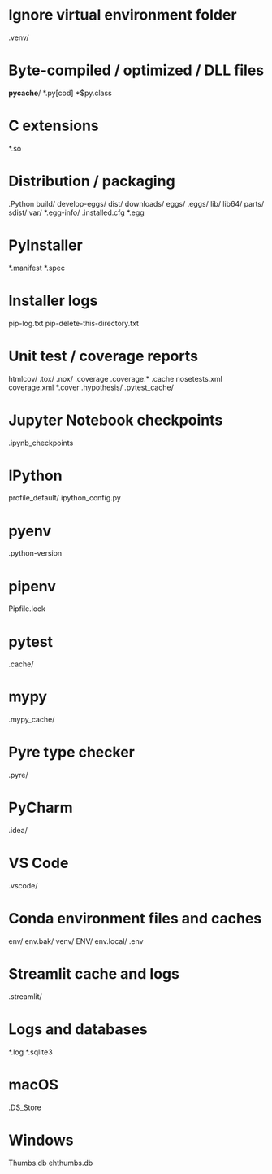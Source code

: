 # Ignore virtual environment folder
.venv/

# Byte-compiled / optimized / DLL files
__pycache__/
*.py[cod]
*$py.class

# C extensions
*.so

# Distribution / packaging
.Python
build/
develop-eggs/
dist/
downloads/
eggs/
.eggs/
lib/
lib64/
parts/
sdist/
var/
*.egg-info/
.installed.cfg
*.egg

# PyInstaller
*.manifest
*.spec

# Installer logs
pip-log.txt
pip-delete-this-directory.txt

# Unit test / coverage reports
htmlcov/
.tox/
.nox/
.coverage
.coverage.*
.cache
nosetests.xml
coverage.xml
*.cover
.hypothesis/
.pytest_cache/

# Jupyter Notebook checkpoints
.ipynb_checkpoints

# IPython
profile_default/
ipython_config.py

# pyenv
.python-version

# pipenv
Pipfile.lock

# pytest
.cache/

# mypy
.mypy_cache/

# Pyre type checker
.pyre/

# PyCharm
.idea/

# VS Code
.vscode/

# Conda environment files and caches
env/
env.bak/
venv/
ENV/
env.local/
.env

# Streamlit cache and logs
.streamlit/

# Logs and databases
*.log
*.sqlite3

# macOS
.DS_Store

# Windows
Thumbs.db
ehthumbs.db
